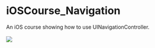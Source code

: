 # iOSCourse_Navigation
An iOS course showing how to use UINavigationController.
<br><br>
![](https://github.com/LittleHeap/iOSCourse_Navigation/blob/master/NavigationUITests/show.gif)
